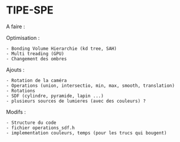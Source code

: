 # TIPE-SPE

A faire : 

  Optimisation : 
  
    - Bonding Volume Hierarchie (kd tree, SAH)
    - Multi treading (GPU)
    - Changement des ombres 
    
  Ajouts :

    - Rotation de la caméra
    - Operations (union, intersectio, min, max, smooth, translation)
    - Rotations
    - SDF (cylindre, pyramide, lapin ...)
    - plusieurs sources de lumieres (avec des couleurs) ?
    
  Modifs : 
  
    - Structure du code
    - fichier operations_sdf.h
    - implementation couleurs, temps (pour les trucs qui bougent)
